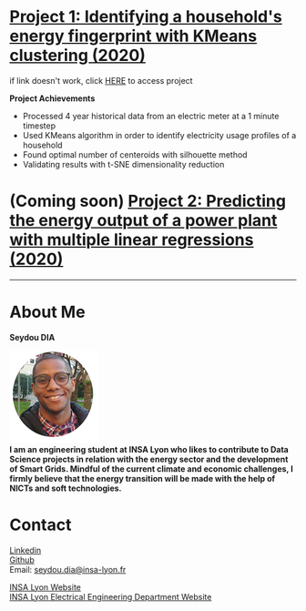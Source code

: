 
# [Project 1: Identifying a household's energy fingerprint with KMeans clustering (2020)](https://nbviewer.jupyter.org/github/seydoudia/ml_energy/blob/master/sdia_prj1_cluster_profile.ipynb)
if link doesn't work, click [HERE](https://github.com/seydoudia/ml_energy/blob/master/sdia_prj1_cluster_profile.ipynb) to access project

**Project Achievements**
* Processed 4 year historical data from an electric meter at a 1 minute timestep
* Used KMeans algorithm in order to identify electricity usage profiles of a household
* Found optimal number of centeroids with silhouette method
* Validating results with t-SNE dimensionality reduction

# (Coming soon) [Project 2: Predicting the energy output of a power plant with multiple linear regressions (2020)]()
___
# About Me
**Seydou DIA**

![profile picture](https://raw.githubusercontent.com/seydoudia/Data-Science-portfolio/master/no_bg.png "profile pic") <br>
**I am an engineering student at INSA Lyon who likes to contribute to Data Science projects in relation with the energy sector and the development of Smart Grids. Mindful of the current climate and economic challenges, I firmly believe that the energy transition will be made with the help of NICTs and soft technologies.**


# Contact
[Linkedin](https://www.linkedin.com/in/seydou-dia-325b04139/)<br>
[Github](https://github.com/seydoudia)<br>
Email: seydou.dia@insa-lyon.fr<br>

[INSA Lyon Website](https://www.insa-lyon.fr/en)<br>
[INSA Lyon Electrical Engineering Department Website](https://ge.insa-lyon.fr/en/)
